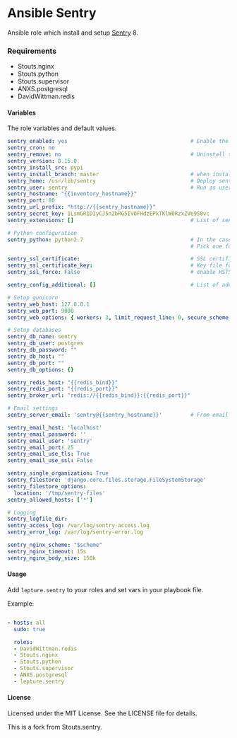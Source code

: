 # Ansible Sentry

Ansible role which install and setup [Sentry](https://getsentry.com) 8.


### Requirements

- Stouts.nginx
- Stouts.python
- Stouts.supervisor
- ANXS.postgresql
- DavidWittman.redis


#### Variables

The role variables and default values.

```yaml
sentry_enabled: yes                                       # Enable the role
sentry_cron: no
sentry_remove: no                                         # Uninstall the role
sentry_version: 8.15.0
sentry_install_src: pypi
sentry_install_branch: master                             # when install src is git
sentry_home: /usr/lib/sentry                              # Deploy sentry to the folder
sentry_user: sentry                                       # Run as user
sentry_hostname: "{{inventory_hostname}}"
sentry_port: 80
sentry_url_prefix: "http://{{sentry_hostname}}"
sentry_secret_key: 1LsmGR1DIyCJ5n2bRG5IVOFHdzEPkTKlW0RzxZVe9S0vc
sentry_extensions: []                                     # List of sentry-extensions

# Python configuration
sentry_python: python2.7                                  # In the case of multiple Python  installations
                                                          # Pick one for Sentry using specific virtualenv command

sentry_ssl_certificate:                                   # SSL certificate file - also turns on HTTPS on Nginx
sentry_ssl_certificate_key:                               # Key file for SSL cert
sentry_ssl_force: False                                   # enable HSTS and redirect to https version

sentry_config_additional: []                              # List of additional options

# Setup gunicorn
sentry_web_host: 127.0.0.1
sentry_web_port: 9000
sentry_web_options: { workers: 3, limit_request_line: 0, secure_scheme_headers: {'X-FORWARDED-PROTO': 'https'} }

# Setup databases
sentry_db_name: sentry
sentry_db_user: postgres
sentry_db_password: ""
sentry_db_host: ""
sentry_db_port: ""
sentry_db_options: {}

sentry_redis_host: "{{redis_bind}}"
sentry_redis_port: "{{redis_port}}"
sentry_broker_url: "redis://{{redis_bind}}:{{redis_port}}"

# Email settings
sentry_server_email: 'sentry@{{sentry_hostname}}'         # From email

sentry_email_host: 'localhost'
sentry_email_password: ''
sentry_email_user: 'sentry'
sentry_email_port: 25
sentry_email_use_tls: True
sentry_email_use_ssl: False

sentry_single_organization: True
sentry_filestore: 'django.core.files.storage.FileSystemStorage'
sentry_filestore_options:
  location: '/tmp/sentry-files'
sentry_allowed_hosts: ['*']

# Logging
sentry_logfile_dir:
sentry_access_log: /var/log/sentry-access.log
sentry_error_log: /var/log/sentry-error.log

sentry_nginx_scheme: "$scheme"
sentry_nginx_timeout: 15s
sentry_nginx_body_size: 150k
```

#### Usage

Add `lepture.sentry` to your roles and set vars in your playbook file.

Example:

```yaml

- hosts: all
  sudo: true

  roles:
  - DavidWittman.redis
  - Stouts.nginx
  - Stouts.python
  - Stouts.supervisor
  - ANXS.postgresql
  - lepture.sentry
```

#### License

Licensed under the MIT License. See the LICENSE file for details.

This is a fork from Stouts.sentry.
